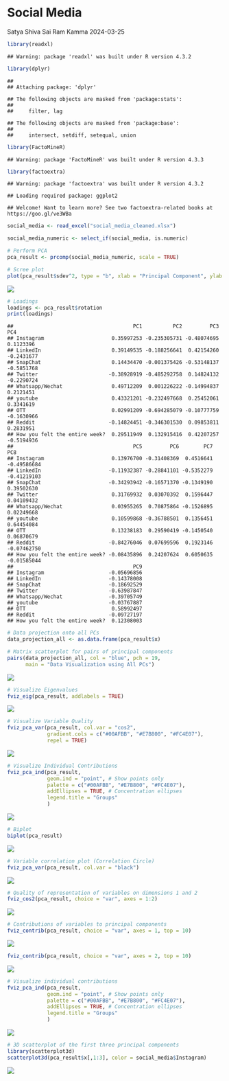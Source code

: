 Social Media
================
Satya Shiva Sai Ram Kamma
2024-03-25

``` r
library(readxl)
```

    ## Warning: package 'readxl' was built under R version 4.3.2

``` r
library(dplyr)
```

    ## 
    ## Attaching package: 'dplyr'

    ## The following objects are masked from 'package:stats':
    ## 
    ##     filter, lag

    ## The following objects are masked from 'package:base':
    ## 
    ##     intersect, setdiff, setequal, union

``` r
library(FactoMineR)
```

    ## Warning: package 'FactoMineR' was built under R version 4.3.3

``` r
library(factoextra)
```

    ## Warning: package 'factoextra' was built under R version 4.3.2

    ## Loading required package: ggplot2

    ## Welcome! Want to learn more? See two factoextra-related books at https://goo.gl/ve3WBa

``` r
social_media <- read_excel("social_media_cleaned.xlsx")

social_media_numeric <- select_if(social_media, is.numeric)

# Perform PCA
pca_result <- prcomp(social_media_numeric, scale = TRUE)

# Scree plot
plot(pca_result$sdev^2, type = "b", xlab = "Principal Component", ylab = "Variance Explained")
```

![](Social-Media_files/figure-gfm/unnamed-chunk-1-1.png)<!-- -->

``` r
# Loadings
loadings <- pca_result$rotation
print(loadings)
```

    ##                                       PC1          PC2         PC3        PC4
    ## Instagram                      0.35997253 -0.235305731 -0.48074695  0.1123396
    ## LinkedIn                       0.39149535 -0.188256641  0.42154260 -0.2431677
    ## SnapChat                       0.14434470 -0.001375426 -0.53148137 -0.5851768
    ## Twitter                       -0.38928919 -0.485292758  0.14824132 -0.2290724
    ## Whatsapp/Wechat                0.49712209  0.001226222 -0.14994837  0.2121451
    ## youtube                        0.43321201 -0.232497668  0.25452061  0.3341619
    ## OTT                            0.02991209 -0.694285079 -0.10777759 -0.1630966
    ## Reddit                        -0.14824451 -0.346301530  0.09853811  0.2831951
    ## How you felt the entire week?  0.29511949  0.132915416  0.42207257 -0.5194936
    ##                                       PC5         PC6        PC7         PC8
    ## Instagram                      0.13976700 -0.31408369  0.4516641 -0.49586684
    ## LinkedIn                      -0.11932387 -0.28841101 -0.5352279 -0.41219103
    ## SnapChat                      -0.34293942 -0.16571370 -0.1349190  0.39502630
    ## Twitter                        0.31769932  0.03070392  0.1596447  0.04109432
    ## Whatsapp/Wechat                0.03955265  0.70875864 -0.1526895  0.02249668
    ## youtube                        0.10599868 -0.36788501  0.1356451  0.64454084
    ## OTT                            0.13238183  0.29590419 -0.1450540  0.06870679
    ## Reddit                        -0.84276046  0.07699596  0.1923146 -0.07462750
    ## How you felt the entire week? -0.08435896  0.24207624  0.6050635 -0.01585044
    ##                                       PC9
    ## Instagram                     -0.05696856
    ## LinkedIn                      -0.14378008
    ## SnapChat                      -0.18692529
    ## Twitter                       -0.63987847
    ## Whatsapp/Wechat               -0.39705749
    ## youtube                       -0.03767887
    ## OTT                            0.58992497
    ## Reddit                        -0.09727197
    ## How you felt the entire week?  0.12308003

``` r
# Data projection onto all PCs
data_projection_all <- as.data.frame(pca_result$x)

# Matrix scatterplot for pairs of principal components
pairs(data_projection_all, col = "blue", pch = 19,
      main = "Data Visualization using All PCs")
```

![](Social-Media_files/figure-gfm/unnamed-chunk-1-2.png)<!-- -->

``` r
# Visualize Eigenvalues
fviz_eig(pca_result, addlabels = TRUE)
```

![](Social-Media_files/figure-gfm/unnamed-chunk-1-3.png)<!-- -->

``` r
# Visualize Variable Quality
fviz_pca_var(pca_result, col.var = "cos2",
             gradient.cols = c("#00AFBB", "#E7B800", "#FC4E07"), 
             repel = TRUE)
```

![](Social-Media_files/figure-gfm/unnamed-chunk-1-4.png)<!-- -->

``` r
# Visualize Individual Contributions
fviz_pca_ind(pca_result,
             geom.ind = "point", # Show points only
             palette = c("#00AFBB", "#E7B800", "#FC4E07"),
             addEllipses = TRUE, # Concentration ellipses
             legend.title = "Groups"
             )
```

![](Social-Media_files/figure-gfm/unnamed-chunk-1-5.png)<!-- -->

``` r
# Biplot
biplot(pca_result)
```

![](Social-Media_files/figure-gfm/unnamed-chunk-1-6.png)<!-- -->

``` r
# Variable correlation plot (Correlation Circle)
fviz_pca_var(pca_result, col.var = "black")
```

![](Social-Media_files/figure-gfm/unnamed-chunk-1-7.png)<!-- -->

``` r
# Quality of representation of variables on dimensions 1 and 2
fviz_cos2(pca_result, choice = "var", axes = 1:2)
```

![](Social-Media_files/figure-gfm/unnamed-chunk-1-8.png)<!-- -->

``` r
# Contributions of variables to principal components
fviz_contrib(pca_result, choice = "var", axes = 1, top = 10)
```

![](Social-Media_files/figure-gfm/unnamed-chunk-1-9.png)<!-- -->

``` r
fviz_contrib(pca_result, choice = "var", axes = 2, top = 10)
```

![](Social-Media_files/figure-gfm/unnamed-chunk-1-10.png)<!-- -->

``` r
# Visualize individual contributions
fviz_pca_ind(pca_result,
             geom.ind = "point", # Show points only
             palette = c("#00AFBB", "#E7B800", "#FC4E07"),
             addEllipses = TRUE, # Concentration ellipses
             legend.title = "Groups"
             )
```

![](Social-Media_files/figure-gfm/unnamed-chunk-1-11.png)<!-- -->

``` r
# 3D scatterplot of the first three principal components
library(scatterplot3d)
scatterplot3d(pca_result$x[,1:3], color = social_media$Instagram)
```

![](Social-Media_files/figure-gfm/unnamed-chunk-1-12.png)<!-- -->
